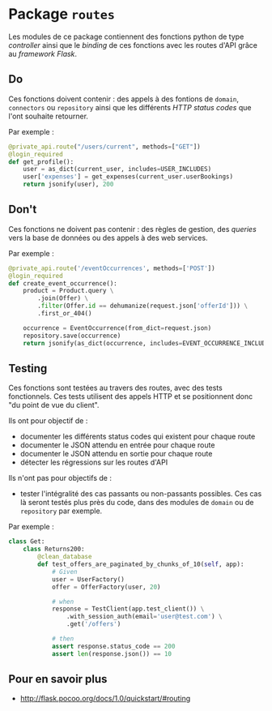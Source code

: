 # Package `routes`

Les modules de ce package contiennent des fonctions python de type _controller_ ainsi que le _binding_ de ces fonctions
avec les routes d'API grâce au _framework Flask_.

## Do

Ces fonctions doivent contenir : des appels à des fontions de `domain`, `connectors` ou `repository` ainsi que
les différents _HTTP status codes_ que l'ont souhaite retourner.

Par exemple :

```python
@private_api.route("/users/current", methods=["GET"])
@login_required
def get_profile():
    user = as_dict(current_user, includes=USER_INCLUDES)
    user['expenses'] = get_expenses(current_user.userBookings)
    return jsonify(user), 200
```

## Don't

Ces fonctions ne doivent pas contenir : des règles de gestion, des _queries_ vers la base de données ou des appels à des
web services.

Par exemple :

```python
@private_api.route('/eventOccurrences', methods=['POST'])
@login_required
def create_event_occurrence():
    product = Product.query \
        .join(Offer) \
        .filter(Offer.id == dehumanize(request.json['offerId'])) \
        .first_or_404()

    occurrence = EventOccurrence(from_dict=request.json)
    repository.save(occurrence)
    return jsonify(as_dict(occurrence, includes=EVENT_OCCURRENCE_INCLUDES)), 201
```

## Testing

Ces fonctions sont testées au travers des routes, avec des tests fonctionnels. Ces tests utilisent des appels HTTP et
se positionnent donc "du point de vue du client".

Ils ont pour objectif de :

- documenter les différents status codes qui existent pour chaque route
- documenter le JSON attendu en entrée pour chaque route
- documenter le JSON attendu en sortie pour chaque route
- détecter les régressions sur les routes d'API

Ils n'ont pas pour objectifs de :

- tester l'intégralité des cas passants ou non-passants possibles. Ces cas là seront testés plus près du code, dans des
  modules de `domain` ou de `repository` par exemple.

Par exemple :

```python
class Get:
    class Returns200:
        @clean_database
        def test_offers_are_paginated_by_chunks_of_10(self, app):
            # Given
            user = UserFactory()
            offer = OfferFactory(user, 20)

            # when
            response = TestClient(app.test_client()) \
                .with_session_auth(email='user@test.com') \
                .get('/offers')

            # then
            assert response.status_code == 200
            assert len(response.json()) == 10
```

## Pour en savoir plus

- http://flask.pocoo.org/docs/1.0/quickstart/#routing
